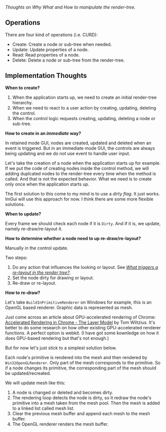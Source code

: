 *Thoughts on Why What and How to manipulate the render-tree.*

## Operations

There are four kind of operations (i.e. CURD):

* Create: Create a node or sub-tree when needed.
* Update: Update properties of a node.
* Read: Read properties of a node.
* Delete: Delete a node or sub-tree from the render-tree.

## Implementation Thoughts

__When to create?__

1. When the application starts up, we need to create an initial render-tree hierarchy.
2. When we need to react to a user action by creating, updating, deleting the control.
3. When the control logic requests creating, updating, deleting a node or sub-tree.

__How to create in an *immediate* way?__

In retained mode GUI, nodes are created, updated and deleted when an event is triggered. 
But in an immediate mode GUI, the controls are always being updating and we do not use event to handle user input. 

Let's take the creation of a node when the application starts up for example. If we put the code of creating nodes inside the control method, 
we will adding duplcated nodes to the render-tree every time when the method is called. And that is not the expected behavior.
What we need is to create only once when the application starts up.

The first solution to this come to my mind is to use a *dirty flag*. It just works. ImGui will use this approach for now. I think there are some more flexible solutions.

__When to update?__

Every frame we should check each node if it is `Dirty`. And if it is, we update, namely re-draw/re-layout it.

__How to determine whether a node need to up re-draw/re-layout?__ 

Manually in the control update.

Two steps:

1. Do any action that influences the looking or layout. See [*What triggers a re-layout in the render tree?*](https://github.com/zwcloud/ImGui.Docs/blob/master/articles/Design/RenderTree-Manipulation.md#implementation-thoughts).
2. Set the node dirty for drawing or layout.
3. Re-draw or re-layout.

__How to re-draw?__

Let's take `BuildInPrimitiveRenderer` on Windows for example, this is an OpenGL based renderer. Graphic data is represented as mesh.

Just come across an article about GPU-accelerated rendering of Chrome: [Accelerated Rendering in Chrome - The Layer Model](https://www.html5rocks.com/en/tutorials/speed/layers/) by Tom Wiltzius. It's better to do some research on how other existing GPU-accelerated renderer functions. A perfect option is webkit. (I have got some kownledge on how it does GPU-based rendering but that's not enough.)

But for now let's just stick to a simplest solution below.

Each node's primitive is rendered into the mesh and then rendered by `Win32OpenGLRenderer`. Only part of the mesh corresponds to the primitive. So if a node changes its primitive, the corresponding part of the mesh should be updated/recreated.

We will update mesh like this:

1. A node is changed or deleted and becomes dirty.
2. The rendering loop detects the node is dirty, so it redraw the node's primitive into a mesh taken from the mesh pool. Then the mesh is added to a linked list called mesh list.
3. Clear the previous mesh buffer and append each mesh to the mesh buffer.
4. The OpenGL renderer renders the mesh buffer.